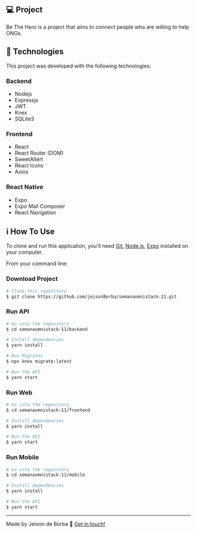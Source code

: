 ## 💻 Project
Be The Hero is a project that aims to connect people who are willing to help ONGs.

## :rocket: Technologies
This project was developed with the following technologies:

### Backend
- Nodejs
- Expressjs
- JWT
- Knex
- SQLite3

### Frontend
- React
- React Router (DOM)
- SweetAltert
- React Icons
- Axios

### React Native
- Expo
- Expo Mail Composer
- React Navigation

## :information_source: How To Use
To clone and run this application, you'll need [Git](https://git-scm.com), [Node.js][nodejs], [Expo][expo] installed on your computer.

From your command line:

### Download Project
```bash
# Clone this repository
$ git clone https://github.com/jeisonBorba/semanaomnistack-11.git
```

### Run API
```bash
# Go into the repository
$ cd semanaomnistack-11/backend

# Install dependencies
$ yarn install

# Run Migrates
$ npx knex migrate:latest 

# Run the API
$ yarn start
```

### Run Web
```bash
# Go into the repository
$ cd semanaomnistack-11/frontend

# Install dependencies
$ yarn install

# Run the API
$ yarn start
```

### Run Mobile
```bash
# Go into the repository
$ cd semanaomnistack-11/mobile

# Install dependencies
$ yarn install

# Run the API
$ yarn start
```

---
Made by Jeison de Borba :wave: [Get in touch!](https://www.linkedin.com/in/jeison-de-borba/)

[nodejs]: https://nodejs.org/
[yarn]: https://yarnpkg.com/
[expo]: https:/https:/expo.io/
